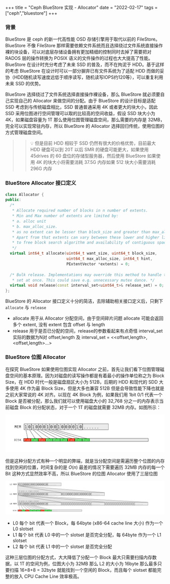 +++
title = "Ceph BlueStore 实现 - Allocator"
date = "2022-02-17"
tags = ["ceph","bluestore"]
+++

### 背景

BlueStore 是 ceph 的新一代高性能 OSD 存储引擎用于取代以前的 FileStore。BlueStore 不像 FileStore 那样需要依赖文件系统而且选择绕过文件系统直接操作裸的块设备，可以对底层存储设备拥有更加精细的控制同时去掉了需要把对 RADOS 层的操作转换为 POSIX 语义的文件操作的过程也大大提高了性能。BlueStore 在设计时充分考虑了未来 SSD 的普及，而不在拘泥于 HDD。基于这样的考虑 BlueStore 在设计时可以一部分摒弃已有文件系统为了适配 HDD 而做的妥协（HDD随机读写速度远低于顺序读写，随机读写IOPS约120等），可以重复利用未来 SSD 的优势。

BlueStore 选择绕过了文件系统选择直接操作裸设备，那么 BlueStore 就必须要自己实现自己的 Allocator 来做空间的分配。由于 BlueStore 的设计目标是适配 SSD 考虑到与传统磁盘相比，SSD 普通普通采用 4K 或者更大的块大小，因此 SSD 采用位图进行空间管理可以取的比较高的空间收益，假设 SSD 块大小为 4K，如果磁盘容量为 1T 那么使用位图管理磁盘空间，那么需要的内存是 32MB，完全可以实现常驻内存，所以 BlueStore 的 Allocator 选择回归传统，使用位图的方式管理磁盘空间。

>> 💡 但是目前 HDD 相较于 SSD 仍然有很大的价格优势，目前最大 HDD 硬盘可以到 20T 以后 SMR 的硬盘可能更大，如果使用 45drives 的 60 盘位的存储型服务器，然后使用 BlueStore 如果使用 4K 的块大小将需要消耗 37.5G 内存如果 512 块大小需要消耗 296G 内存

### BlueStore Allocator 接口定义

```cpp
class Allocator {
public:
  /*
   * Allocate required number of blocks in n number of extents.
   * Min and Max number of extents are limited by:
   * a. alloc unit
   * b. max_alloc_size.
   * as no extent can be lesser than block_size and greater than max_alloc size.
   * Apart from that extents can vary between these lower and higher limits according
   * to free block search algorithm and availability of contiguous space.
   */
  virtual int64_t allocate(uint64_t want_size, uint64_t block_size,
                           uint64_t max_alloc_size, int64_t hint,
                           PExtentVector *extents) = 0;

  /* Bulk release. Implementations may override this method to handle the whole
   * set at once. This could save e.g. unnecessary mutex dance. */
  virtual void release(const interval_set<uint64_t>& release_set) = 0;
};
```

BlueStore 的 Allocator 接口定义十分的简洁，去除辅助相关接口定义后，只剩下 `allocate` 与 `release`

- allocate 用于从 Allocator 分配空间，由于空间碎片问题 allocate 可能会返回多个 extent, 没有 extent 包含 offset 与 length
- release 用于是否已分配的空间，release的参数看起来有点奇怪 interval_set 实际的数据为N对 offset,length 及 interval_set = <<offset,length>,<offset,length>...>

### BlueStore 位图 Allocator

在探究 BlueStore 如果使用位图实现 Allocator 之前，首先让我们看下位图管理磁盘空间的基本原理。因为对磁盘的读写操作都是有着最小的操作单位称之为 Block Size，在 HDD 时代一般是磁盘扇区大小为 512B，后期的 HDD 和现代的 SDD 大多使用 4K 作为最 Block Size，但是大多也兼容 512B 但是会导致性能下降也就是之前大家常说的 4K 对齐。以现在 4K Block 为例，如果我们用 1bit 0/1 代表一个 Block 是否被分配，那么我们就可以使用磁盘大小的 32,768 分之一的内存表示当前磁盘 Block 的分配状态，对于一个 1T 的磁盘就需要 32MB 内存。如图所示：

![bitmap.png](bitmap.png)

但是这种分配方式有种一个明显的弊端，就是当分配空间是需遍历整个位图的内存找到空闲的位置，时间复杂的是 $O(n)$ 最差的情况下需要遍历 32MB 内存的每一个 Bit 这种方式显然效率不高，所以 BlueStore 的位图 Allocator 使用了三层位图

![level-bitmap.png](level-bitmap.png)

- L0 每个 bit 代表一个 Block，每 64byte (x86-64 cache line 大小) 作为一个 L0 slotset
- L1 每个 bit 代表 L0 中的一个 slotset 是否完全分配，每 64byte 作为一个 L1 slotset
- L2 每个 bit 代表 L1 中的一个 slotset 是否完全分配

这种三层位图的分配方式，大大降低了分配一个 Block 最大只需要扫描内存数据，以 1T 的空间为例，位图大小为 32MB 那么 L2 的大小为 16byte 那么最多只要扫描 16+8+8 = 32byte 就能找到一个空闲的 Block，而且每个 slotset 都能完整的放入 CPU Cache Line 效率极高。

